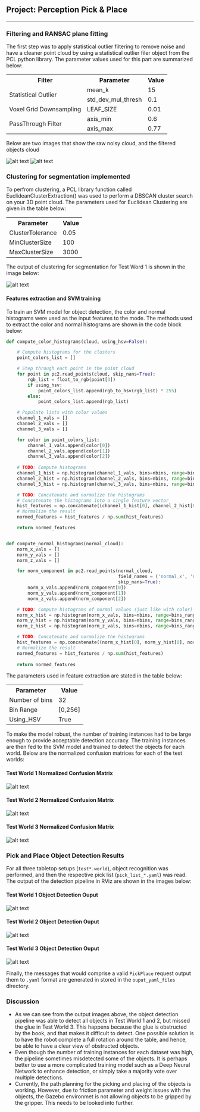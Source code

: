 ## Project: Perception Pick & Place


[//]: # (Image References)

[image1]: ./writeup_images/no_filter.png
[image2]: ./writeup_images/filtered.png
[image3]: ./writeup_images/cluster.png
[image4]: ./writeup_images/conf_mat_1.png
[image5]: ./writeup_images/conf_mat_2.png
[image6]: ./writeup_images/conf_mat_3.png
[image7]: ./writeup_images/obj_det_1.png
[image8]: ./writeup_images/obj_det_2.png
[image9]: ./writeup_images/obj_det_3.png

---
### Filtering and RANSAC plane fitting
The first step was to apply statistical outlier filtering to remove noise and have a cleaner point cloud by using a statistical outlier filer object from the PCL python library. The parameter values used for this part are summarized below:

<table class="tg">
  <tr>
    <th class="tg-us36">Filter<br></th>
    <th class="tg-us36">Parameter<br></th>
    <th class="tg-us36">Value</th>
  </tr>
  <tr>
    <td class="tg-us36" rowspan="2">Statistical Outlier<br></td>
    <td class="tg-us36">mean_k</td>
    <td class="tg-us36">15</td>
  </tr>
  <tr>
    <td class="tg-us36">std_dev_mul_thresh</td>
    <td class="tg-us36">0.1<br></td>
  </tr>
  <tr>
    <td class="tg-us36">Voxel Grid Downsampling</td>
    <td class="tg-us36">LEAF_SIZE</td>
    <td class="tg-us36">0.01</td>
  </tr>
  <tr>
    <td class="tg-yw4l" rowspan="2">PassThrough Filter<br></td>
    <td class="tg-yw4l">axis_min</td>
    <td class="tg-yw4l">0.6</td>
  </tr>
  <tr>
    <td class="tg-yw4l">axis_max</td>
    <td class="tg-yw4l">0.77<br></td>
  </tr>
</table>

Below are two images that show the raw noisy cloud, and the filtered objects cloud

![alt text][image1]
![alt text][image2]

### Clustering for segmentation implemented
To perfrom clustering, a PCL library function called EuclideanClusterExtraction() was used to perform a DBSCAN cluster search on your 3D point cloud. The parameters used for Euclidean Clustering are given in the table below:

<table class="tg">
  <tr>
    <th class="tg-us36">Parameter<br></th>
    <th class="tg-us36">Value</th>
  </tr>
  <tr>
    <td class="tg-us36">ClusterTolerance</td>
    <td class="tg-us36">0.05<br></td>
  </tr>
  <tr>
    <td class="tg-us36">MinClusterSize</td>
    <td class="tg-us36">100<br></td>
  </tr>
  <tr>
    <td class="tg-us36">MaxClusterSize</td>
    <td class="tg-us36">3000<br></td>
  </tr>
</table>

The output of clustering for segmentation for Test Word 1 is shown in the image below:

![alt text][image3]


#### Features extraction and SVM training

To train an SVM model for object detection, the color and normal histograms were used as the input features to the mode. The methods used to extract the color and normal histograms are shown in the code block below:

```python
def compute_color_histograms(cloud, using_hsv=False):

    # Compute histograms for the clusters
    point_colors_list = []

    # Step through each point in the point cloud
    for point in pc2.read_points(cloud, skip_nans=True):
        rgb_list = float_to_rgb(point[3])
        if using_hsv:
            point_colors_list.append(rgb_to_hsv(rgb_list) * 255)
        else:
            point_colors_list.append(rgb_list)

    # Populate lists with color values
    channel_1_vals = []
    channel_2_vals = []
    channel_3_vals = []

    for color in point_colors_list:
        channel_1_vals.append(color[0])
        channel_2_vals.append(color[1])
        channel_3_vals.append(color[2])
    
    # TODO: Compute histograms
    channel_1_hist = np.histogram(channel_1_vals, bins=nbins, range=bins_range)
    channel_2_hist = np.histogram(channel_2_vals, bins=nbins, range=bins_range)
    channel_3_hist = np.histogram(channel_3_vals, bins=nbins, range=bins_range)

    # TODO: Concatenate and normalize the histograms
    # Concatenate the histograms into a single feature vector
    hist_features = np.concatenate((channel_1_hist[0], channel_2_hist[0], channel_3_hist[0])).astype(np.float64)
    # Normalize the result
    normed_features = hist_features / np.sum(hist_features)

    return normed_features 


def compute_normal_histograms(normal_cloud):
    norm_x_vals = []
    norm_y_vals = []
    norm_z_vals = []

    for norm_component in pc2.read_points(normal_cloud,
                                          field_names = ('normal_x', 'normal_y', 'normal_z'),
                                          skip_nans=True):
        norm_x_vals.append(norm_component[0])
        norm_y_vals.append(norm_component[1])
        norm_z_vals.append(norm_component[2])

    # TODO: Compute histograms of normal values (just like with color)
    norm_x_hist = np.histogram(norm_x_vals, bins=nbins, range=bins_range)
    norm_y_hist = np.histogram(norm_y_vals, bins=nbins, range=bins_range)
    norm_z_hist = np.histogram(norm_z_vals, bins=nbins, range=bins_range)

    # TODO: Concatenate and normalize the histograms
    hist_features = np.concatenate((norm_x_hist[0], norm_y_hist[0], norm_z_hist[0])).astype(np.float64)
    # Normalize the result
    normed_features = hist_features / np.sum(hist_features)
    
    return normed_features

```
The parameters used in feature extraction are stated in the table below:

<table class="tg">
  <tr>
    <th class="tg-us36">Parameter<br></th>
    <th class="tg-us36">Value</th>
  </tr>
  <tr>
    <td class="tg-us36">Number of bins</td>
    <td class="tg-us36">32<br></td>
  </tr>
  <tr>
    <td class="tg-us36">Bin Range</td>
    <td class="tg-us36">[0,256]<br></td>
  </tr>
  <tr>
    <td class="tg-us36">Using_HSV</td>
    <td class="tg-us36">True<br></td>
  </tr>
</table>

To make the model robust, the number of training instances had to be large enough to provide acceptable detection accuracy. The training instances are then fed to the SVM model and trained to detect the objects for each world. Below are the normalized confusion matrices for each of the test worlds:
#### Test World 1 Normalized Confusion Matrix
![alt text][image4]
#### Test World 2 Normalized Confusion Matrix
![alt text][image5]
#### Test World 3 Normalized Confusion Matrix
![alt text][image6]


### Pick and Place Object Detection Results

For all three tabletop setups (`test*.world`), object recognition was performed, and then the respective pick list (`pick_list_*.yaml`) was read. The output of the detection pipeline in RViz are shown in the images below:
#### Test World 1 Object Detection Ouput
![alt text][image7]
#### Test World 2 Object Detection Ouput
![alt text][image8]
#### Test World 3 Object Detection Ouput
![alt text][image9]


Finally, the messages that would comprise a valid `PickPlace` request output them to `.yaml` format are generated in stored in the `ouput_yaml_files` directory.

### Discussion
- As we can see from the output images above, the object detection pipeline was able to detect all objects in Test World 1 and 2, but missed the glue in Test World 3. This happens because the glue is obstructed by the book, and that makes it difficult to detect. One possible solution is to have the robot complete a full rotation around the table, and hence, be able to have a clear view of obstructed objects.
- Even though the number of training instances for each dataset was high, the pipeline sometimes misdetected some of the objects. It is perhaps better to use a more complicated training model such as a Deep Neural Network to enhance detection, or simply take a majority vote over multiple detections.
- Currently, the path planning for the picking and placing of the objects is working. However, due to friction parameter and weight issues with the objects, the Gazebo environmet is not allowing objects to be gripped by the gripper. This needs to be looked into further.


  
